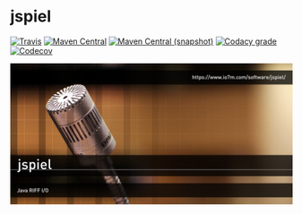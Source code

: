 jspiel
===

[![Travis](https://img.shields.io/travis/io7m/jspiel.png?style=flat-square)](https://travis-ci.org/io7m/jspiel)
[![Maven Central](https://img.shields.io/maven-central/v/com.io7m.jspiel/com.io7m.jspiel.png?style=flat-square)](http://search.maven.org/#search%7Cga%7C1%7Cg%3A%22com.io7m.jspiel%22)
[![Maven Central (snapshot)](https://img.shields.io/nexus/s/https/oss.sonatype.org/com.io7m.jspiel/com.io7m.jspiel.svg?style=flat-square)](https://oss.sonatype.org/content/repositories/snapshots/com/io7m/jspiel/)
[![Codacy grade](https://img.shields.io/codacy/grade/2bab1f947e904440aad774d307955307.png?style=flat-square)](https://www.codacy.com/app/github_79/jspiel)
[![Codecov](https://img.shields.io/codecov/c/github/io7m/jspiel.png?style=flat-square)](https://codecov.io/gh/io7m/jspiel)

![jspiel](./src/site/resources/jspiel.jpg?raw=true)


